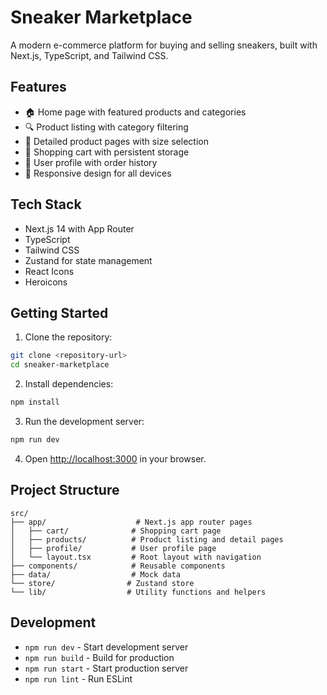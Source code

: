 # Sneaker Marketplace

A modern e-commerce platform for buying and selling sneakers, built with Next.js, TypeScript, and Tailwind CSS.

## Features

- 🏠 Home page with featured products and categories
- 🔍 Product listing with category filtering
- 👟 Detailed product pages with size selection
- 🛒 Shopping cart with persistent storage
- 👤 User profile with order history
- 📱 Responsive design for all devices

## Tech Stack

- Next.js 14 with App Router
- TypeScript
- Tailwind CSS
- Zustand for state management
- React Icons
- Heroicons

## Getting Started

1. Clone the repository:
```bash
git clone <repository-url>
cd sneaker-marketplace
```

2. Install dependencies:
```bash
npm install
```

3. Run the development server:
```bash
npm run dev
```

4. Open [http://localhost:3000](http://localhost:3000) in your browser.

## Project Structure

```
src/
├── app/                    # Next.js app router pages
│   ├── cart/              # Shopping cart page
│   ├── products/          # Product listing and detail pages
│   ├── profile/           # User profile page
│   └── layout.tsx         # Root layout with navigation
├── components/            # Reusable components
├── data/                  # Mock data
└── store/                # Zustand store
└── lib/                  # Utility functions and helpers
```

## Development

- `npm run dev` - Start development server
- `npm run build` - Build for production
- `npm run start` - Start production server
- `npm run lint` - Run ESLint
